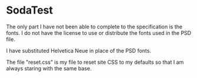 # SodaTest
The only part I have not been able to complete to the specification is the fonts.
I do not have the license to use or distribute the fonts used in the PSD file.

I have substituted Helvetica Neue in place of the PSD fonts.

The file "reset.css" is my file to reset site CSS to my defaults so that I am always staring with the same base. 
